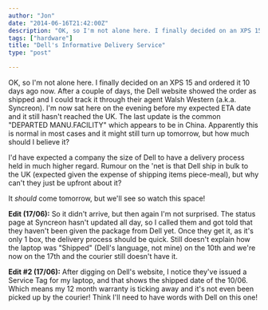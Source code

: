 ```yaml
---
author: "Jon"
date: "2014-06-16T21:42:00Z"
description: "OK, so I'm not alone here. I finally decided on an XPS 15 and ordered it 10 days ago now."
tags: ["hardware"]
title: "Dell's Informative Delivery Service"
type: "post"

---
```


OK, so I'm not alone here. I finally decided on an XPS 15 and ordered it 10 days ago now. After a couple of days, the Dell website showed the order as shipped and I could track it through their agent Walsh Western (a.k.a. Syncreon). I'm now sat here on the evening before my expected ETA date and it still hasn't reached the UK. The last update is the common "DEPARTED MANU.FACILITY" which appears to be in China. Apparently this is normal in most cases and it might still turn up tomorrow, but how much should I believe it?

I'd have expected a company the size of Dell to have a delivery process held in much higher regard. Rumour on the 'net is that Dell ship in bulk to the UK (expected given the expense of shipping items piece-meal), but why can't they just be upfront about it?

It *should* come tomorrow, but we'll see so watch this space!



**Edit (17/06):** So it didn't arrive, but then again I'm not surprised. The status page at Syncreon hasn't updated all day, so I called them and got told that they haven't been given the package from Dell yet. Once they get it, as it's only 1 box, the delivery process should be quick. Still doesn't explain how the laptop was "Shipped" (Dell's language, not mine) on the 10th and we're now on the 17th and the courier still doesn't have it.

 

**Edit #2 (17/06):** After digging on Dell's website, I notice they've issued a Service Tag for my laptop, and that shows the shipped date of the 10/06. Which means my 12 month warranty is ticking away and it's not even been picked up by the courier! Think I'll need to have words with Dell on this one!